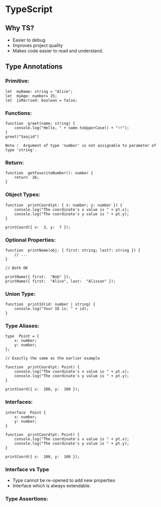
# TypeScript

## Why TS?

-   Easier to debug
-   Improves project quality
-   Makes code easier to read and understand.
    

## Type Annotations

### Primitive:
```
let  myName: string = "Alice";
let  myAge: number= 25;
let  isMarried: boolean = false;
```

### Functions:

```
function  greet(name: string) {
	console.log("Hello, " + name.toUpperCase() + "!!");
}
greet("Saajid")
```
```
Note :  Argument of type 'number' is not assignable to parameter of type 'string'.
```
    

### Return:

```
function  getFavoriteNumber(): number {
	return  26;
}
```

### Object Types:
```
function  printCoord(pt: { x: number; y: number }) {
	console.log("The coordinate's x value is " + pt.x);
	console.log("The coordinate's y value is " + pt.y);
}

printCoord({ x:  3, y:  7 });
```

### Optional Properties:
```
function  printName(obj: { first: string; last?: string }) {
	// ...
}

// Both OK

printName({ first:  "Bob" });
printName({ first:  "Alice", last:  "Alisson" });

```

### Union Type:
```
function  printId(id: number | string) {
	console.log("Your ID is: " + id);
}
```


### Type Aliases:

```
type  Point = {
	x: number;
	y: number;
};

// Exactly the same as the earlier example

function  printCoord(pt: Point) {
	console.log("The coordinate's x value is " + pt.x);
	console.log("The coordinate's y value is " + pt.y);
}

printCoord({ x:  100, y:  100 });

```

### Interfaces:

```
interface  Point {
	x: number;
	y: number;
}

function  printCoord(pt: Point) {
	console.log("The coordinate's x value is " + pt.x);
	console.log("The coordinate's y value is " + pt.y);
}

printCoord({ x:  100, y:  100 });

```

### Interface vs Type

-   Type cannot be re-opened to add new properties 
-  Interface which is always extendable.
    

### Type Assertions:

